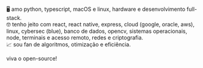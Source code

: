 🖥️ amo python, typescript, macOS e linux, hardware e desenvolvimento full-stack.\
🤓 tenho jeito com react, react native, express, cloud (google, oracle, aws), linux, cybersec (blue), banco de dados, opencv, sistemas operacionais, node, terminais e acesso remoto, redes e criptografia.\
📈 sou fan de algoritmos, otimização e eficiência.

viva o open-source!
